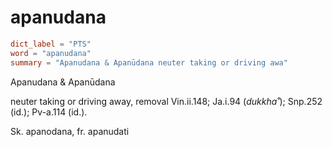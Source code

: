 # apanudana

``` toml
dict_label = "PTS"
word = "apanudana"
summary = "Apanudana & Apanūdana neuter taking or driving awa"
```

Apanudana & Apanūdana

neuter taking or driving away, removal Vin.ii.148; Ja.i.94 (*dukkha˚*); Snp.252 (id.); Pv\-a.114 (id.).

Sk. apanodana, fr. apanudati

